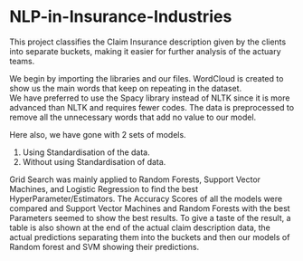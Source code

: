 # NLP-in-Insurance-Industries  

This project classifies the Claim Insurance description given by the clients into separate buckets, making it easier for further analysis of the actuary teams.

We begin by importing the libraries and our files. WordCloud is created to show us the main words that keep on repeating in the dataset.  
We have preferred to use the Spacy library instead of NLTK since it is more advanced than NLTK and requires fewer codes. The data is preprocessed to remove all the unnecessary words that add no value to our model.

Here also, we have gone with 2 sets of models.
1. Using Standardisation of the data.
2. Without using Standardisation of data.

Grid Search was mainly applied to Random Forests, Support Vector Machines, and Logistic Regression to find the best HyperParameter/Estimators. The Accuracy Scores of all the models were compared and Support Vector Machines and Random Forests with the best Parameters seemed to show the best results.
To give a taste of the result, a table is also shown at the end of the actual claim description data, the actual predictions separating them into the buckets and then our models of Random forest and SVM showing their predictions.
